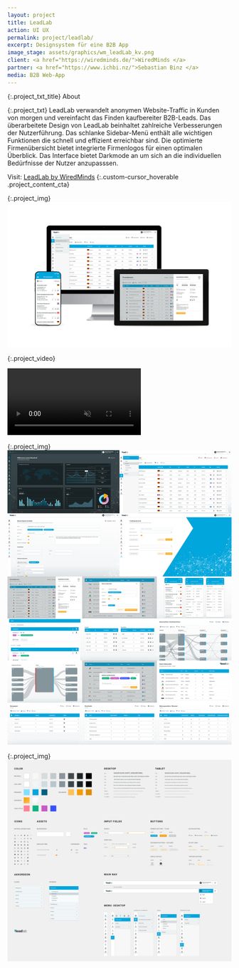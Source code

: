 ```yaml
---
layout: project
title: LeadLab
action: UI UX
permalink: project/leadlab/
excerpt: Designsystem für eine B2B App 
image_stage: assets/graphics/wm_leadLab_kv.png
client: <a href="https://wiredminds.de/">WiredMinds </a>
partner: <a href="https://www.ichbi.nz/">Sebastian Binz </a>
media: B2B Web-App
---
```

{:.project_txt_title}
About

{:.project_txt}
LeadLab verwandelt anonymen Website-Traffic in Kunden von morgen und vereinfacht das Finden kaufbereiter B2B-Leads. Das überarbeitete Design von LeadLab beinhaltet zahlreiche Verbesserungen der Nutzerführung. Das schlanke Sidebar-Menü enthält alle wichtigen Funktionen die schnell und effizient erreichbar sind. Die optimierte Firmenübersicht bietet integrierte Firmenlogos für einen optimalen Überblick. Das Interface bietet Darkmode an um sich an die individuellen Bedürfnisse der Nutzer anzupasssen.  

Visit: [LeadLab by WiredMinds](https://wiredminds.de/leadlab-ueberblick/)
{:.custom-cursor_hoverable .project_content_cta}

{:.project_img}
![Desktop, Tablet Mobile](/assets/graphics/wm_leadLab_integration.png)

{:.project_video}
<div>
<video loop muted autoplay>
<source src="/assets/videos/wm_leadLab_reel.webm" type="video/webm">
<source src="/assets/videos/wm_leadLab_reel.mp4" type="video/mp4">
<source src="/assets/videos/wm_leadLab_reel.ogg" type="video/ogg">
</video>
</div>

{:.project_img}
![Screen Wall](/assets/graphics/wm_leadLab_screen-wall.png)

{:.project_img}
![Styleguide Excerpt](/assets/graphics/wm_leadLab_styles.png)




